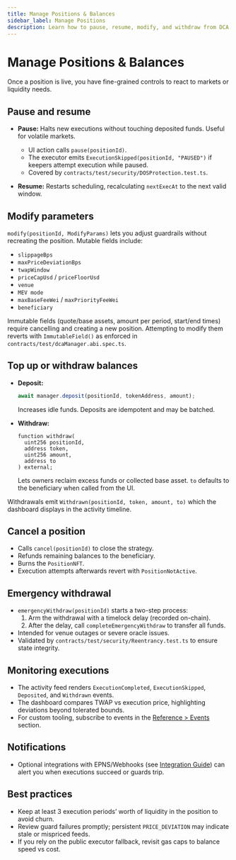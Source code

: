 ```yaml
---
title: Manage Positions & Balances
sidebar_label: Manage Positions
description: Learn how to pause, resume, modify, and withdraw from DCA Crypto positions with full guard awareness.
---
```


# Manage Positions & Balances

Once a position is live, you have fine-grained controls to react to markets or liquidity needs.

## Pause and resume

- **Pause:** Halts new executions without touching deposited funds. Useful for volatile markets.  
  - UI action calls `pause(positionId)`.  
  - The executor emits `ExecutionSkipped(positionId, "PAUSED")` if keepers attempt execution while paused.  
  - Covered by `contracts/test/security/DOSProtection.test.ts`.

- **Resume:** Restarts scheduling, recalculating `nextExecAt` to the next valid window.

## Modify parameters

`modify(positionId, ModifyParams)` lets you adjust guardrails without recreating the position. Mutable fields include:

- `slippageBps`
- `maxPriceDeviationBps`
- `twapWindow`
- `priceCapUsd` / `priceFloorUsd`
- `venue`
- `MEV mode`
- `maxBaseFeeWei` / `maxPriorityFeeWei`
- `beneficiary`

Immutable fields (quote/base assets, amount per period, start/end times) require cancelling and creating a new position. Attempting to modify them reverts with `ImmutableField()` as enforced in `contracts/test/dcaManager.abi.spec.ts`.

## Top up or withdraw balances

- **Deposit:**  
  ```typescript title="frontend/hooks/usePositionActions.tsx"
  await manager.deposit(positionId, tokenAddress, amount);
  ```
  Increases idle funds. Deposits are idempotent and may be batched.

- **Withdraw:**  
  ```solidity title="contracts/interfaces/IDcaManager.sol"
  function withdraw(
    uint256 positionId,
    address token,
    uint256 amount,
    address to
  ) external;
  ```
  Lets owners reclaim excess funds or collected base asset. `to` defaults to the beneficiary when called from the UI.

Withdrawals emit `Withdrawn(positionId, token, amount, to)` which the dashboard displays in the activity timeline.

## Cancel a position

- Calls `cancel(positionId)` to close the strategy.  
- Refunds remaining balances to the beneficiary.  
- Burns the `PositionNFT`.  
- Execution attempts afterwards revert with `PositionNotActive`.

## Emergency withdrawal

- `emergencyWithdraw(positionId)` starts a two-step process:  
  1. Arm the withdrawal with a timelock delay (recorded on-chain).  
  2. After the delay, call `completeEmergencyWithdraw` to transfer all funds.
- Intended for venue outages or severe oracle issues.
- Validated by `contracts/test/security/Reentrancy.test.ts` to ensure state integrity.

## Monitoring executions

- The activity feed renders `ExecutionCompleted`, `ExecutionSkipped`, `Deposited`, and `Withdrawn` events.  
- The dashboard compares TWAP vs execution price, highlighting deviations beyond tolerated bounds.  
- For custom tooling, subscribe to events in the [Reference > Events](../reference/events.md) section.

## Notifications

- Optional integrations with EPNS/Webhooks (see [Integration Guide](../developer/integration-guide.md#notifications--webhooks)) can alert you when executions succeed or guards trip.

## Best practices

- Keep at least 3 execution periods’ worth of liquidity in the position to avoid churn.  
- Review guard failures promptly; persistent `PRICE_DEVIATION` may indicate stale or mispriced feeds.  
- If you rely on the public executor fallback, revisit gas caps to balance speed vs cost.
